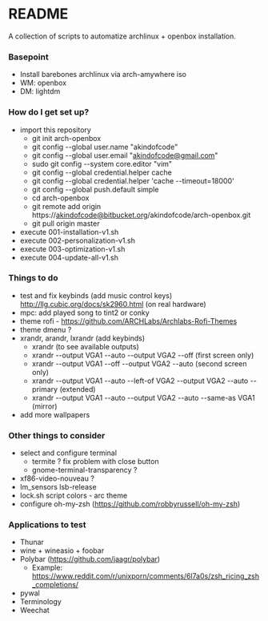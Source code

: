 # README #

A collection of scripts to automatize archlinux + openbox installation.

### Basepoint ###

* Install barebones archlinux via arch-amywhere iso
* WM: openbox
* DM: lightdm

### How do I get set up? ###

* import this repository
	* git init arch-openbox
	* git config --global user.name "akindofcode"
	* git config --global user.email "akindofcode@gmail.com"
	* sudo git config --system core.editor "vim"
	* git config --global credential.helper cache
	* git config --global credential.helper 'cache --timeout=18000'
	* git config --global push.default simple
	* cd arch-openbox
	* git remote add origin https://akindofcode@bitbucket.org/akindofcode/arch-openbox.git
	* git pull origin master
* execute 001-installation-v1.sh
* execute 002-personalization-v1.sh
* execute 003-optimization-v1.sh
* execute 004-update-all-v1.sh

### Things to do ###

* test and fix keybinds (add music control keys) http://llg.cubic.org/docs/sk2960.html (on real hardware)
* mpc: add played song to tint2 or conky
* theme rofi - https://github.com/ARCHLabs/Archlabs-Rofi-Themes
* theme dmenu ? 
* xrandr, arandr, lxrandr (add keybinds)
	* xrandr (to see available outputs)
	* xrandr --output VGA1 --auto --output VGA2 --off (first screen only)
	* xrandr --output VGA1 --off --output VGA2 --auto (second screen only)
	* xrandr --output VGA1 --auto --left-of VGA2 --output VGA2 --auto --primary (extended)
	* xrandr --output VGA1 --auto --output VGA2 --auto --same-as VGA1 (mirror)
* add more wallpapers

### Other things to consider ###

* select and configure terminal 
	* termite ? fix problem with close button
	* gnome-terminal-transparency ?
* xf86-video-nouveau ?
* lm_sensors lsb-release
* lock.sh script colors - arc theme
* configure oh-my-zsh (https://github.com/robbyrussell/oh-my-zsh)

### Applications to test ###

* Thunar
* wine + wineasio + foobar
* Polybar (https://github.com/jaagr/polybar)
	* Example: https://www.reddit.com/r/unixporn/comments/6l7a0s/zsh_ricing_zsh_completions/
* pywal
* Terminology
* Weechat
